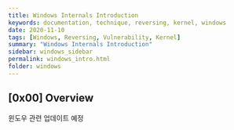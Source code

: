 ```yaml
---
title: Windows Internals Introduction
keywords: documentation, technique, reversing, kernel, windows
date: 2020-11-10
tags: [Windows, Reversing, Vulnerability, Kernel]
summary: "Windows Internals Introduction"
sidebar: windows_sidebar
permalink: windows_intro.html
folder: windows
---
```


## [0x00] Overview

윈도우 관련 업데이트 예정



